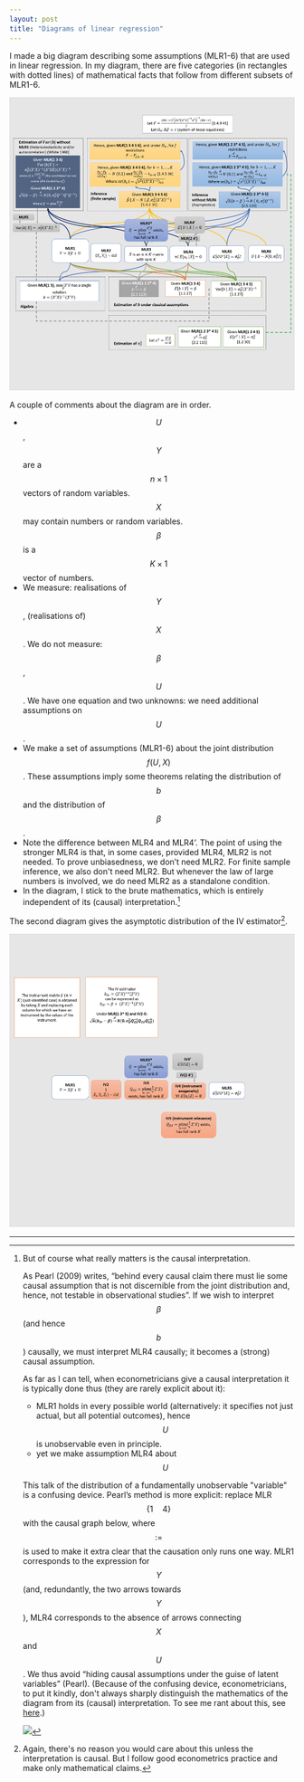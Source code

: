 ```yaml
---
layout: post
title: "Diagrams of linear regression"
---
```


I made a big diagram describing some assumptions (MLR1-6) that are used in linear regression. In my diagram, there are five categories (in rectangles with dotted lines) of mathematical facts that follow from different subsets of MLR1-6.

[![thelinearmodel](/images/linear-regression-diagram.png)](/images/linear-regression-diagram.png)

A couple of comments about the diagram are in order.

* $$U$$,$$Y$$ are a $$n \times 1$$ vectors of random variables. $$X$$ may contain numbers or random variables. $$\beta$$ is a $$K \times 1$$ vector of numbers.
* We measure: realisations of $$Y$$, (realisations of) $$X$$. We do not measure: $$\beta$$, $$U$$. We have one equation and two unknowns: we need additional assumptions on $$U$$.
* We make a set of assumptions (MLR1-6) about the joint distribution $$f(U,X)$$. These assumptions imply some theorems relating the distribution of $$b$$ and the distribution of $$\beta$$.
* Note the difference between MLR4 and MLR4’. The point of using the stronger MLR4 is that, in some cases, provided MLR4, MLR2 is not needed. To prove unbiasedness, we don’t need MLR2. For finite sample inference, we also don't need MLR2. But whenever the law of large numbers is involved, we do need MLR2 as a standalone condition.
* In the diagram, I stick to the brute mathematics, which is entirely independent of its (causal) interpretation.[^causal]

[^causal]: 
    But of course what really matters is the causal interpretation. 

    As Pearl (2009) writes, “behind every causal claim there must lie some causal assumption that is not discernible from the joint distribution and, hence, not testable in observational studies”. If we wish to interpret $$\beta$$ (and hence $$b$$) causally, we must interpret MLR4 causally; it becomes a (strong) causal assumption.

    As far as I can tell, when econometricians give a causal interpretation it is typically done thus (they are rarely explicit about it):

    * MLR1 holds in every possible world (alternatively: it specifies not just actual, but all potential outcomes), hence $$U$$ is unobservable even in principle.
    * yet we make assumption MLR4 about $$U$$

    This talk of the distribution of a fundamentally unobservable "variable" is a confusing device. Pearl’s method is more explicit: replace MLR$$\{1 \quad 4\}$$ with the causal graph below, where $$:=$$ is used to make it extra clear that the causation only runs one way. MLR1 corresponds to the expression for $$Y$$ (and, redundantly, the two arrows towards $$Y$$), MLR4 corresponds to the absence of arrows connecting $$X$$ and $$U$$. We thus avoid “hiding causal assumptions under the guise of latent variables” (Pearl). (Because of the confusing device, econometricians, to put it kindly, don't always sharply distinguish the mathematics of the diagram from its (causal) interpretation. To see me rant about this, see [here](/econometrics-notation/#inconsistent-causal-language).)

    ![](/images/regression-causal-diagram.png)

The second diagram gives the asymptotic distribution of the IV estimator[^ivcausal].

[![iv](/images/instrumental-variables.png)](/images/instrumental-variables.png)

[^ivcausal]: Again, there's no reason you would care about this unless the interpretation is causal. But I follow good econometrics practice and make only mathematical claims. 

<hr> <!-- hr to be added before footnotes-->
